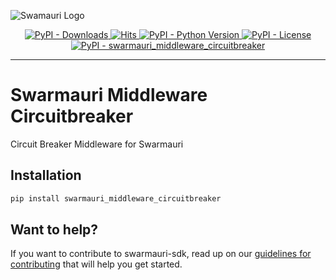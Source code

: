 ![Swamauri Logo](https://res.cloudinary.com/dbjmpekvl/image/upload/v1730099724/Swarmauri-logo-lockup-2048x757_hww01w.png)

<p align="center">
    <a href="https://pypi.org/project/swarmauri_middleware_circuitbreaker/">
        <img src="https://img.shields.io/pypi/dm/swarmauri_middleware_circuitbreaker" alt="PyPI - Downloads"/>
    </a>
    <a href="https://hits.sh/github.com/swarmauri/swarmauri-sdk/tree/master/pkgs/community/swarmauri_middleware_circuitbreaker/">
        <img alt="Hits" src="https://hits.sh/github.com/swarmauri/swarmauri-sdk/tree/master/pkgs/community/swarmauri_middleware_circuitbreaker.svg"/>
    </a>
    <a href="https://pypi.org/project/swarmauri_middleware_circuitbreaker/">
        <img src="https://img.shields.io/pypi/pyversions/swarmauri_middleware_circuitbreaker" alt="PyPI - Python Version"/>
    </a>
    <a href="https://pypi.org/project/swarmauri_middleware_circuitbreaker/">
        <img src="https://img.shields.io/pypi/l/swarmauri_middleware_circuitbreaker" alt="PyPI - License"/>
    </a>
    <a href="https://pypi.org/project/swarmauri_middleware_circuitbreaker/">
        <img src="https://img.shields.io/pypi/v/swarmauri_middleware_circuitbreaker?label=swarmauri_middleware_circuitbreaker&color=green" alt="PyPI - swarmauri_middleware_circuitbreaker"/>
    </a>
</p>

---

# Swarmauri Middleware Circuitbreaker

Circuit Breaker Middleware for Swarmauri

## Installation

```bash
pip install swarmauri_middleware_circuitbreaker
```

## Want to help?

If you want to contribute to swarmauri-sdk, read up on our [guidelines for contributing](https://github.com/swarmauri/swarmauri-sdk/blob/master/contributing.md) that will help you get started.
